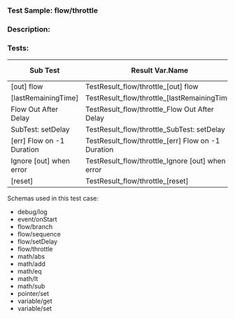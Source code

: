 ### **Test Sample:** flow/throttle
### **Description:** 

### Tests:
| Sub Test | Result Var.Name | Result Var.Id | Expected Value
| ----------- | ----------- | ----------- |----------- |
| [out] flow | TestResult_flow/throttle_[out] flow | 3 | 1
| [lastRemainingTime] | TestResult_flow/throttle_[lastRemainingTime] | 1 | 1.00000
| Flow Out After Delay | TestResult_flow/throttle_Flow Out After Delay | 6 | 2
| SubTest: setDelay | TestResult_flow/throttle_SubTest: setDelay | 4 | True
| [err] Flow on -1 Duration | TestResult_flow/throttle_[err] Flow on -1 Duration | 7 | True
| Ignore [out] when error | TestResult_flow/throttle_Ignore [out] when error | 8 | False
| [reset] | TestResult_flow/throttle_[reset] | 10 | 3

Schemas used in this test case:
- debug/log
- event/onStart
- flow/branch
- flow/sequence
- flow/setDelay
- flow/throttle
- math/abs
- math/add
- math/eq
- math/lt
- math/sub
- pointer/set
- variable/get
- variable/set
